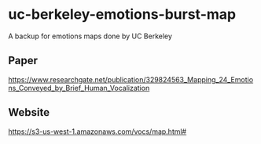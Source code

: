 # uc-berkeley-emotions-burst-map 
A backup for emotions maps done by UC Berkeley 

## Paper 
https://www.researchgate.net/publication/329824563_Mapping_24_Emotions_Conveyed_by_Brief_Human_Vocalization

## Website 
https://s3-us-west-1.amazonaws.com/vocs/map.html#
